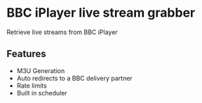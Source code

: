 # BBC iPlayer live stream grabber

Retrieve live streams from BBC iPlayer

## Features

* M3U Generation
* Auto redirects to a BBC delivery partner
* Rate limits
* Built in scheduler